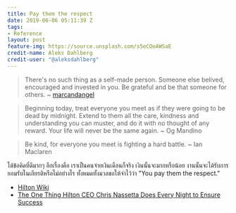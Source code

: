 ```yaml
---
title: Pay them the respect
date: 2019-06-06 05:11:39 Z
tags:
- Reference
layout: post
feature-img: https://source.unsplash.com/s5eCOoAWSaE
credit-name: Aleks Dahlberg
credit-user: "@aleksdahlberg"
---
```


> There's no such thing as a self-made person. Someone else belived, encouraged and invested in you. Be grateful and be that someone for others. ~ [marcandangel](http://www.marcandangel.com/)

> Beginning today, treat everyone you meet as if they were going to be dead by midnight. Extend to them all the care, kindness and understanding you can muster, and do it with no thought of any reward. Your life will never be the same again. ~ Og Mandino

> Be kind, for everyone you meet is fighting a hard battle. ~ Ian Maclaren

ได้ข้อคิดที่ดีมากๆ อีกเรื่องคือ เราเป็นคนจ่ายเงินเดือนก็จริง เงินนั้นจะมากหรือน้อย งานนั้นจะได้รับการยอมรับในเกียรติหรือไม่อย่างไร ทั้งหมดทั้งมวลขอให้จำไว้ว่า "You pay them the respect."

<i class="fa fa-child" style="color:plum"></i>

- [Hilton Wiki](https://en.wikipedia.org/wiki/Hilton)
- [The One Thing Hilton CEO Chris Nassetta Does Every Night to Ensure Success](https://www.glassdoor.com/blog/christopher-nassetta-hilton-ceo/)
